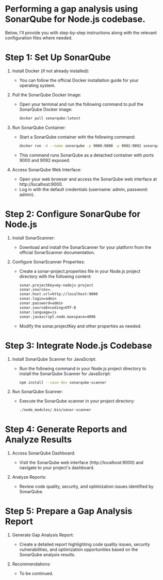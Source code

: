 # Performing a gap analysis using SonarQube for Node.js codebase. 
Below, I'll provide you with step-by-step instructions along with the relevant configuration files where needed.

# Step 1: Set Up SonarQube

1. Install Docker (if not already installed):

    * You can follow the official Docker installation guide for your operating system.

2. Pull the SonarQube Docker Image:

    * Open your terminal and run the following command to pull the SonarQube Docker image:
  
      ```bash
      docker pull sonarqube:latest

3. Run SonarQube Container:

    * Start a SonarQube container with the following command:

      ```bash
      docker run -d --name sonarqube -p 9000:9000 -p 9092:9092 sonarqube:latest

    * This command runs SonarQube as a detached container with ports 9000 and 9092 exposed.
  
4. Access SonarQube Web Interface:
    * Open your web browser and access the SonarQube web interface at http://localhost:9000.
    * Log in with the default credentials (username: admin, password: admin).
  
# Step 2: Configure SonarQube for Node.js
  1. Install SonarScanner:
   
      * Download and install the SonarScanner for your platform from the official SonarScanner documentation.
 
  2. Configure SonarScanner Properties:
   
      * Create a sonar-project.properties file in your Node.js project directory with the following content:
        ```bash
        sonar.projectKey=my-nodejs-project
        sonar.sources=.
        sonar.host.url=http://localhost:9000
        sonar.login=admin
        sonar.password=admin
        sonar.sourceEncoding=UTF-8
        sonar.language=js
        sonar.javascript.node.maxspace=4096

      * Modify the sonar.projectKey and other properties as needed. 

# Step 3: Integrate Node.js Codebase

  1. Install SonarQube Scanner for JavaScript:

      * Run the following command in your Node.js project directory to install the SonarQube Scanner for JavaScript:

        ```bash
        npm install --save-dev sonarqube-scanner

  2. Run SonarQube Scanner:

      * Execute the SonarQube scanner in your project directory:
      
        ```bash
        ./node_modules/.bin/sonar-scanner

# Step 4: Generate Reports and Analyze Results

  1. Access SonarQube Dashboard:

      * Visit the SonarQube web interface (http://localhost:9000) and navigate to your project's dashboard.

  2. Analyze Reports:

      * Review code quality, security, and optimization issues identified by SonarQube.
    
# Step 5: Prepare a Gap Analysis Report

  1. Generate Gap Analysis Report:

      * Create a detailed report highlighting code quality issues, security vulnerabilities, and optimization opportunities based on the SonarQube analysis results.

  2. Recommendations:

      *  To be continued.

